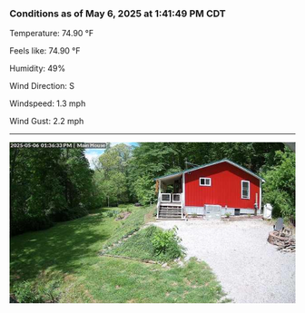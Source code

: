 ### Conditions as of May 6, 2025 at 1:41:49 PM CDT 

Temperature: 74.90 &deg;F

Feels like: 74.90 &deg;F

Humidity: 49%

Wind Direction: S

Windspeed: 1.3 mph

Wind Gust: 2.2 mph

---

<img src="./images/latest.jpeg"/>

